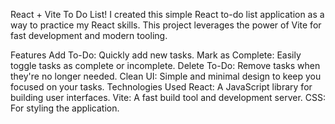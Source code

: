 React + Vite To Do List!
I created this simple React to-do list application as a way to practice my React skills. This project leverages the power of Vite for fast development and modern tooling.

Features
Add To-Do: Quickly add new tasks.
Mark as Complete: Easily toggle tasks as complete or incomplete.
Delete To-Do: Remove tasks when they're no longer needed.
Clean UI: Simple and minimal design to keep you focused on your tasks.
Technologies Used
React: A JavaScript library for building user interfaces.
Vite: A fast build tool and development server.
CSS: For styling the application.



